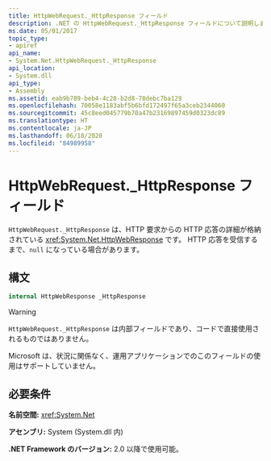 ```yaml
---
title: HttpWebRequest._HttpResponse フィールド
description: .NET の HttpWebRequest._HttpResponse フィールドについて説明します。 このフィールドは、HTTP 要求からの HTTP 応答の詳細が格納されている HttpWebResponse 型です。
ms.date: 05/01/2017
topic_type:
- apiref
api_name:
- System.Net.HttpWebRequest._HttpResponse
api_location:
- System.dll
api_type:
- Assembly
ms.assetid: eab9b789-beb4-4c28-b2d8-78debc7ba129
ms.openlocfilehash: 70058e1183abf5b6bfd172497f65a3ceb2344060
ms.sourcegitcommit: 45c8eed045779b70a47b23169897459d0323dc89
ms.translationtype: HT
ms.contentlocale: ja-JP
ms.lasthandoff: 06/18/2020
ms.locfileid: "84989958"
---
```

# <a name="httpwebrequest_httpresponse-field"></a>HttpWebRequest.\_HttpResponse フィールド

`HttpWebRequest._HttpResponse` は、HTTP 要求からの HTTP 応答の詳細が格納されている <xref:System.Net.HttpWebResponse> です。 HTTP 応答を受信するまで、`null` になっている場合があります。

## <a name="syntax"></a>構文
  
```csharp  
internal HttpWebResponse _HttpResponse
```

> [!WARNING]
> `HttpWebRequest._HttpResponse` は内部フィールドであり、コードで直接使用されるものではありません。
>
> Microsoft は、状況に関係なく、運用アプリケーションでのこのフィールドの使用はサポートしていません。

## <a name="requirements"></a>必要条件

**名前空間:** <xref:System.Net>

**アセンブリ:** System (System.dll 内)

**.NET Framework のバージョン:** 2.0 以降で使用可能。
